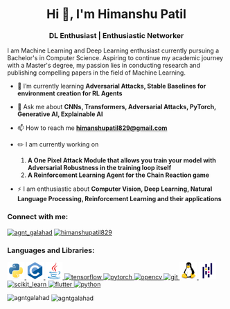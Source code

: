 <h1 align="center">Hi 👋, I'm Himanshu Patil</h1>
<h3 align="center">DL Enthusiast | Enthusiastic Networker</h3>
I am Machine Learning and Deep Learning enthusiast currently pursuing a Bachelor's in Computer Science. Aspiring to continue my academic journey with a Master's degree, my passion lies in conducting research and publishing compelling papers in the field of Machine Learning. 

- 🌱 I’m currently learning **Adversarial Attacks, Stable Baselines for environment creation for RL Agents**

- 💬 Ask me about **CNNs, Transformers, Adversarial Attacks, PyTorch, Generative AI, Explainable AI**

- 📫 How to reach me **himanshupatil829@gmail.com**

- ✏️ I am currently working on
  1. **A One Pixel Attack Module that allows you train your model with Adversarial Robustness in the training loop itself**
  2. **A Reinforcement Learning Agent for the Chain Reaction game**

- ⚡ I am enthusiastic about **Computer Vision, Deep Learning, Natural Language Processing, Reinforcement Learning and their applications**

<h3 align="left">Connect with me:</h3>
<p align="left">
<a href="https://twitter.com/agnt_galahad" target="blank"><img align="center" src="https://raw.githubusercontent.com/rahuldkjain/github-profile-readme-generator/master/src/images/icons/Social/twitter.svg" alt="agnt_galahad" height="30" width="40" /></a>
<a href="https://linkedin.com/in/himanshupatil829" target="blank"><img align="center" src="https://raw.githubusercontent.com/rahuldkjain/github-profile-readme-generator/master/src/images/icons/Social/linked-in-alt.svg" alt="himanshupatil829" height="30" width="40" /></a>
</p>

<h3 align="left">Languages and Libraries:</h3>
<p align="left"> <a href="https://www.python.org" target="_blank" rel="noreferrer"> <img src="https://raw.githubusercontent.com/devicons/devicon/master/icons/python/python-original.svg" alt="python" width="40" height="40"/> </a><a href="https://www.cprogramming.com/" target="_blank" rel="noreferrer"> <img src="https://raw.githubusercontent.com/devicons/devicon/master/icons/c/c-original.svg" alt="c" width="40" height="40"/> </a>  <a href="https://www.java.com" target="_blank" rel="noreferrer"> <img src="https://raw.githubusercontent.com/devicons/devicon/master/icons/java/java-original.svg" alt="java" width="40" height="40"/> </a><a href="https://www.tensorflow.org" target="_blank" rel="noreferrer"> <img src="https://www.vectorlogo.zone/logos/tensorflow/tensorflow-icon.svg" alt="tensorflow" width="40" height="40"/> </a> <a href="https://pytorch.org/" target="_blank" rel="noreferrer"> <img src="https://www.vectorlogo.zone/logos/pytorch/pytorch-icon.svg" alt="pytorch" width="40" height="40"/> </a> <a href="https://opencv.org/" target="_blank" rel="noreferrer"> <img src="https://www.vectorlogo.zone/logos/opencv/opencv-icon.svg" alt="opencv" width="40" height="40"/> </a><a href="https://git-scm.com/" target="_blank" rel="noreferrer"> <img src="https://www.vectorlogo.zone/logos/git-scm/git-scm-icon.svg" alt="git" width="40" height="40"/> </a>  <a href="https://www.linux.org/" target="_blank" rel="noreferrer"> <img src="https://raw.githubusercontent.com/devicons/devicon/master/icons/linux/linux-original.svg" alt="linux" width="40" height="40"/> </a> <a href="https://pandas.pydata.org/" target="_blank" rel="noreferrer"> <img src="https://raw.githubusercontent.com/devicons/devicon/2ae2a900d2f041da66e950e4d48052658d850630/icons/pandas/pandas-original.svg" alt="pandas" width="40" height="40"/> </a> <a href="https://scikit-learn.org/" target="_blank" rel="noreferrer"> <img src="https://upload.wikimedia.org/wikipedia/commons/0/05/Scikit_learn_logo_small.svg" alt="scikit_learn" width="40" height="40"/> </a> <a href="https://flutter.dev" target="_blank" rel="noreferrer"> <img src="https://www.vectorlogo.zone/logos/flutterio/flutterio-icon.svg" alt="flutter" width="40" height="40"/> </a> <a href="https://www.tableau.com/" target="_blank" rel="noreferrer"> <img src="https://pbs.twimg.com/profile_images/1268207088683020288/d9agkn4h_400x400.jpg" alt="python" width="40" height="40"/> </a></p>


<p><img align="left" src="https://github-readme-stats.vercel.app/api/top-langs?username=agntgalahad&show_icons=true&locale=en&layout=compact" alt="agntgalahad" /></p>

<p>&nbsp;<img align="center" src="https://github-readme-stats.vercel.app/api?username=agntgalahad&show_icons=true&locale=en" alt="agntgalahad" /></p>
